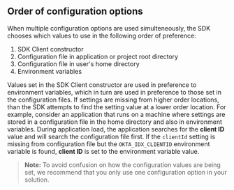 ## Order of configuration options

When multiple configuration options are used simulteneously, the SDK chooses
which values to use in the following order of preference:

1. SDK Client constructor
1. Configuration file in application or project root directory
1. Configuration file in user's home directory
1. Environment variables

Values set in the SDK Client constructor are used in preference to
environment variables, which in turn are used in preference to those set
in the configuration files. If settings are missing from higher order locations,
than the SDK attempts to find the setting value at a lower order location. For example,
consider an application that runs on a machine where settings are stored in a configuration file
in the home directory and also in environment variables. During application load, the application
searches for the **client ID** value and will search the configuration file first.  If the
`clientId` setting is missing from configuration file but the `OKTA_IDX_CLIENTID` environment
variable is found, **client ID** is set to the environment variable value.

> **Note:** To avoid confusion on how the configuration values are being
set, we recommend that you only use one configuration option in your solution.
